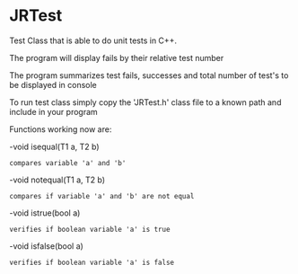 # JRTest
Test Class that is able to do unit tests in C++. 

The program will display fails by their relative test number

The program summarizes test fails, successes and total number of test's to be displayed in console

To run test class simply copy the 'JRTest.h' class file to a known path and include in your program

Functions working now are:

  -void isequal(T1 a, T2 b)
    
    compares variable 'a' and 'b'
    
  -void notequal(T1 a, T2 b)
    
    compares if variable 'a' and 'b' are not equal
    
  -void istrue(bool a)
    
    verifies if boolean variable 'a' is true
    
  -void isfalse(bool a)
    
    verifies if boolean variable 'a' is false
